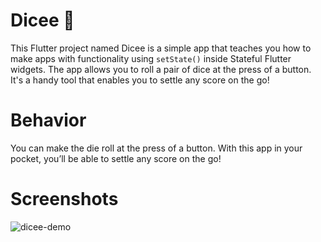 # Dicee 🎲

This Flutter project named Dicee is a simple app that teaches you how to make apps with functionality using `setState()` inside Stateful Flutter widgets. The app allows you to roll a pair of dice at the press of a button. It's a handy tool that enables you to settle any score on the go!

# Behavior
You can make the die roll at the press of a button. With this app in your pocket, you’ll be able to settle any score on the go!

# Screenshots
![dicee-demo](https://github.com/pranjay-poddar/Dev-Geeks/assets/83013408/42fb5190-334a-4e45-a6a1-e46ceaff572c)
